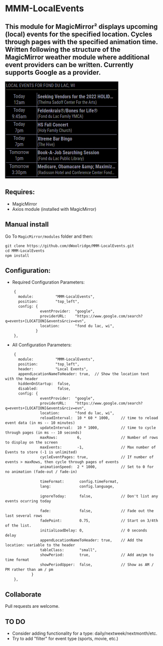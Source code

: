 # MMM-LocalEvents
## This module for MagicMirror² displays upcoming (local) events for the specified location.  Cycles through pages with the specified animation time.  Written following the structure of the MagicMirror weather module where additional event providers can be written.  Currently supports Google as a provider.

![Screen shot](img/LocalEvents_ScreenShot.png)

## Requires:
- MagicMirror
- Axios module (installed with MagicMirror)

## Manual install
Go To ```MagicMirror/modules``` folder and then:
```
git clone https://github.com/dWoolridge/MMM-LocalEvents.git
cd MMM-LocalEvents
npm install
```
## Configuration:  
- Required Configuration Parameters:

```
    {
      module:          "MMM-LocalEvents",
      position:        "top_left",
      config: {
                eventProvider:  "google",
                providerURL:    "https://www.google.com/search?q=events+[LOCATION]&events&rciv=evn",
                location:       "fond du lac, wi",
              }
    },
```
- All Configuration Parameters:
```
    {
      module:          "MMM-LocalEvents",
      position:        "top_left",
      header:          "Local Events",
      appendLocationNameToHeader: true,  // Show the location text with the header
      hiddenOnStartup:  false,
      disabled:         false,
      config: {
                eventProvider:  "google",
                providerURL:    "https://www.google.com/search?q=events+[LOCATION]&events&rciv=evn",
                location:       "fond du lac, wi",
                reloadInterval:  10 * 60 * 1000,     // time to reload event data (in ms -- 10 minutes)
                updateInterval:  10 * 1000,          // time to cycle through pages (in ms -- 10 seconds)
                maxRows:         6,                  // Number of rows to display on the screen
                maxEvents:       -1,                 // Max number of Events to store (-1 is unlimited)
                cycleEventPages: true,               // If number of events > maxRows, then cycle through pages of events
                animationSpeed:  2 * 1000,           // Set to 0 for no animation (fade-out / fade-in)

                timeFormat:       config.timeFormat,
                lang:             config.language,

                ignoreToday:      false,             // Don't list any events ocurring today

                fade:             false,             // Fade out the last several rows
                fadePoint:        0.75,              // Start on 3/4th of the list.
                initialLoadDelay: 0,                 // 0 seconds delay
                appendLocationNameToHeader: true,    // Add the location: variable to the header
                tableClass:       "small",
                showPeriod:       true,              // Add am/pm to time format
                showPeriodUpper:  false,             // Show as AM / PM rather than am / pm
            }
    },
```
## Collaborate
Pull requests are welcome.

## TO DO
- Consider adding functionality for a type:  daily/nextweek/nextmonth/etc. 
- Try to add "filter" for event type (sports, movie, etc.)
